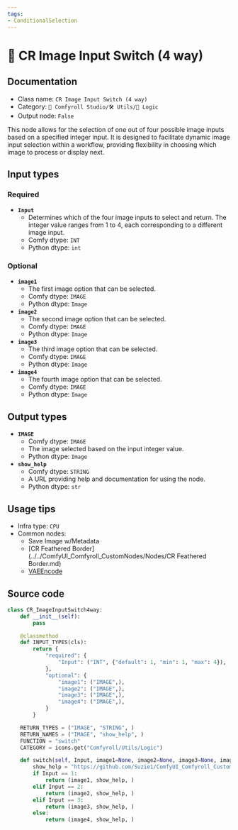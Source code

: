```yaml
---
tags:
- ConditionalSelection
---
```


# 🔀 CR Image Input Switch (4 way)
## Documentation
- Class name: `CR Image Input Switch (4 way)`
- Category: `🧩 Comfyroll Studio/🛠️ Utils/🔀 Logic`
- Output node: `False`

This node allows for the selection of one out of four possible image inputs based on a specified integer input. It is designed to facilitate dynamic image input selection within a workflow, providing flexibility in choosing which image to process or display next.
## Input types
### Required
- **`Input`**
    - Determines which of the four image inputs to select and return. The integer value ranges from 1 to 4, each corresponding to a different image input.
    - Comfy dtype: `INT`
    - Python dtype: `int`
### Optional
- **`image1`**
    - The first image option that can be selected.
    - Comfy dtype: `IMAGE`
    - Python dtype: `Image`
- **`image2`**
    - The second image option that can be selected.
    - Comfy dtype: `IMAGE`
    - Python dtype: `Image`
- **`image3`**
    - The third image option that can be selected.
    - Comfy dtype: `IMAGE`
    - Python dtype: `Image`
- **`image4`**
    - The fourth image option that can be selected.
    - Comfy dtype: `IMAGE`
    - Python dtype: `Image`
## Output types
- **`IMAGE`**
    - Comfy dtype: `IMAGE`
    - The image selected based on the input integer value.
    - Python dtype: `Image`
- **`show_help`**
    - Comfy dtype: `STRING`
    - A URL providing help and documentation for using the node.
    - Python dtype: `str`
## Usage tips
- Infra type: `CPU`
- Common nodes:
    - Save Image w/Metadata
    - [CR Feathered Border](../../ComfyUI_Comfyroll_CustomNodes/Nodes/CR Feathered Border.md)
    - [VAEEncode](../../Comfy/Nodes/VAEEncode.md)



## Source code
```python
class CR_ImageInputSwitch4way:
    def __init__(self):
        pass

    @classmethod
    def INPUT_TYPES(cls):
        return {
            "required": {
                "Input": ("INT", {"default": 1, "min": 1, "max": 4}),
            },
            "optional": {
                "image1": ("IMAGE",),            
                "image2": ("IMAGE",),
                "image3": ("IMAGE",),
                "image4": ("IMAGE",),
            }
        }

    RETURN_TYPES = ("IMAGE", "STRING", )
    RETURN_NAMES = ("IMAGE", "show_help", )
    FUNCTION = "switch"
    CATEGORY = icons.get("Comfyroll/Utils/Logic")

    def switch(self, Input, image1=None, image2=None, image3=None, image4=None):
        show_help = "https://github.com/Suzie1/ComfyUI_Comfyroll_CustomNodes/wiki/Logic-Nodes#cr-text-input-switch-4-way"
        if Input == 1:
            return (image1, show_help, )
        elif Input == 2:
            return (image2, show_help, )
        elif Input == 3:
            return (image3, show_help, )
        else:
            return (image4, show_help, )

```
